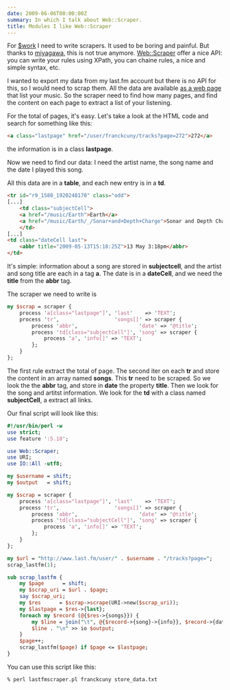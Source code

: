 ```yaml
---
date: 2009-06-06T00:00:00Z
summary: In which I talk about Web::Scraper.
title: Modules I like Web::Scraper
---
```


For [$work](http://rtgi.fr) I need to write scrapers. It used to be boring and painful. But thanks to [miyagawa](http://search.cpan.org/~miyagawa/), this is not true anymore. [Web::Scraper](http://search.cpan.org/perldoc?Web::Scraper) offer a nice API: you can write your rules using XPath, you can chaine rules, a nice and simple syntax, etc.

I wanted to export my data from my last.fm account but there is no API for this, so I would need to scrap them. All the data are available [as a web page](http://www.last.fm/user/franckcuny/tracks) that list your music. So the scraper need to find how many pages, and find the content on each page to extract a list of your listening.

For the total of pages, it's easy. Let's take a look at the HTML code and search for something like this:

```html
<a class="lastpage" href="/user/franckcuny/tracks?page=272">272</a>
```

the information is in a class **lastpage**.

Now we need to find our data: I need the artist name, the song name and the date I played this song.

All this data are in a **table**, and each new entry is in a **td**.

```html
<tr id="r9_1580_1920248170" class="odd">
[...]
    <td class="subjectCell">
    <a href="/music/Earth">Earth</a>
    <a href="/music/Earth/_/Sonar+and+Depth+Charge">Sonar and Depth Charge</a>
    </td>
[...]
<td class="dateCell last">
    <abbr title="2009-05-13T15:18:25Z">13 May 3:18pm</abbr>
</td>
```

It's simple: information about a song are stored in **subjectcell**, and the artist and song title are each in a tag **a**. The date is in a **dateCell**, and we need the **title** from the **abbr** tag.

The scraper we need to write is

```perl
my $scrap = scraper {
    process 'a[class="lastpage"]', 'last'    => 'TEXT';
    process 'tr',                  'songs[]' => scraper {
        process 'abbr',                    'date' => '@title';
        process 'td[class="subjectCell"]', 'song' => scraper {
            process 'a', 'info[]' => 'TEXT';
        };
    }
};
```

The first rule extract the total of page. The second iter on each **tr** and store the content in an array named **songs**. This **tr** need to be scraped. So we look the the **abbr** tag, and store in **date** the property **title**. Then we look for the song and artitst information. We look for the **td** with a class named **subjectCell**, a extract all links.  

Our final script will look like this:

```perl
#!/usr/bin/perl -w
use strict;
use feature ':5.10';

use Web::Scraper;
use URI;
use IO::All -utf8;

my $username = shift;
my $output   = shift;

my $scrap = scraper {
    process 'a[class="lastpage"]', 'last'    => 'TEXT';
    process 'tr',                  'songs[]' => scraper {
        process 'abbr',                    'date' => '@title';
        process 'td[class="subjectCell"]', 'song' => scraper {
            process 'a', 'info[]' => 'TEXT';
        };
    }
};

my $url = "http://www.last.fm/user/" . $username . "/tracks?page=";
scrap_lastfm(1);

sub scrap_lastfm {
    my $page      = shift;
    my $scrap_uri = $url . $page;
    say $scrap_uri;
    my $res      = $scrap->scrape(URI->new($scrap_uri));
    my $lastpage = $res->{last};
    foreach my $record (@{$res->{songs}}) {
        my $line = join("\t", @{$record->{song}->{info}}, $record->{date});
        $line . "\n" >> io $output;
    }
    $page++;
    scrap_lastfm($page) if $page <= $lastpage;
}
```

You can use this script like this:

```bash
% perl lastfmscraper.pl franckcuny store_data.txt
```
